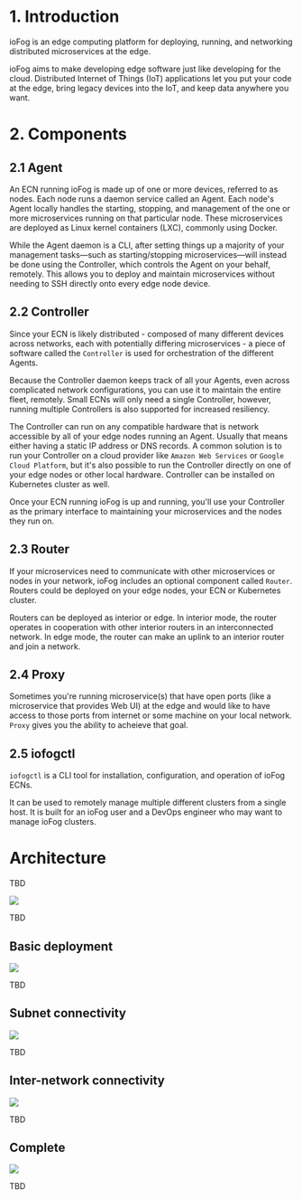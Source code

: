 # 1. Introduction 
ioFog is an edge computing platform for deploying, running, and networking distributed microservices at the edge.

ioFog aims to make developing edge software just like developing for the cloud. Distributed Internet of Things (IoT) applications let you put your code at the edge, bring legacy devices into the IoT, and keep data anywhere you want.

# 2. Components

## 2.1 Agent
An ECN running ioFog is made up of one or more devices, referred to as nodes. Each node runs a daemon service called an Agent. Each node's Agent locally handles the starting, stopping, and management of the one or more microservices running on that particular node. These microservices are deployed as Linux kernel containers (LXC), commonly using Docker.

While the Agent daemon is a CLI, after setting things up a majority of your management tasks—such as starting/stopping microservices—will instead be done using the Controller, which controls the Agent on your behalf, remotely. This allows you to deploy and maintain microservices without needing to SSH directly onto every edge node device.

## 2.2 Controller
Since your ECN is likely distributed - composed of many different devices across networks, each with potentially differing microservices - a piece of software called the `Controller` is used for orchestration of the different Agents.

Because the Controller daemon keeps track of all your Agents, even across complicated network configurations, you can use it to maintain the entire fleet, remotely. Small ECNs will only need a single Controller, however, running multiple Controllers is also supported for increased resiliency.

The Controller can run on any compatible hardware that is network accessible by all of your edge nodes running an Agent. Usually that means either having a static IP address or DNS records. A common solution is to run your Controller on a cloud provider like `Amazon Web Services` or `Google Cloud Platform`, but it's also possible to run the Controller directly on one of your edge nodes or other local hardware. Controller can be installed on Kubernetes cluster as well.

Once your ECN running ioFog is up and running, you'll use your Controller as the primary interface to maintaining your microservices and the nodes they run on.

## 2.3 Router
If your microservices need to communicate with other microservices or nodes in your network, ioFog includes an optional component called `Router`. Routers could be deployed on your edge nodes, your ECN or Kubernetes cluster.

Routers can be deployed as interior or edge. In interior mode, the router operates in cooperation with other interior routers in an interconnected network. In edge mode, the router can make an uplink to an interior router and join a network.

## 2.4 Proxy
Sometimes you're running microservice(s) that have open ports (like a microservice that provides Web UI) at the edge and would like to have access to those ports from internet or some machine on your local network. `Proxy` gives you the ability to acheieve that goal.

## 2.5 iofogctl
`iofogctl` is a CLI tool for installation, configuration, and operation of ioFog ECNs.

It can be used to remotely manage multiple different clusters from a single host. It is built for an ioFog user and a DevOps engineer who may want to manage ioFog clusters.


# Architecture
TBD


<img src="legend.png" />

TBD


## Basic deployment  
<img src="basic.png" />

TBD


## Subnet connectivity  
<img src="subnet-connectivity.png" />

TBD


## Inter-network connectivity  
<img src="inter-network-comms.png" />

TBD


## Complete  
<img src="complete.png" />

TBD
